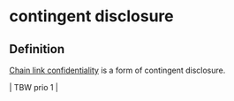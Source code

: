 # contingent disclosure
## Definition
[Chain link confidentiality](chain-link-confidentiality) is a form of contingent disclosure.

| TBW prio 1 |
